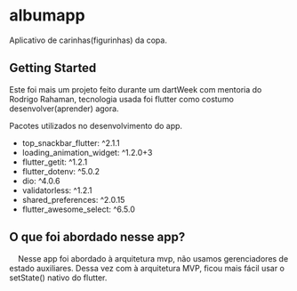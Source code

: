 # albumapp

Aplicativo de carinhas(figurinhas) da copa.

## Getting Started

Este foi mais um projeto feito durante um dartWeek com mentoria do Rodrigo Rahaman, tecnologia usada foi flutter como costumo desenvolver(aprender) agora.

Pacotes utilizados no desenvolvimento do app.

<ul>
  <li>top_snackbar_flutter: ^2.1.1</li>
  <li>loading_animation_widget: ^1.2.0+3</li>
  <li>flutter_getit: ^1.2.1</li>
  <li>flutter_dotenv: ^5.0.2</li>
  <li>dio: ^4.0.6</li>
  <li>validatorless: ^1.2.1</li>
  <li>shared_preferences: ^2.0.15</li>
  <li>flutter_awesome_select: ^6.5.0</li>
</ul>

## O que foi abordado nesse app?
&nbsp;&nbsp;&nbsp; Nesse app foi abordado à arquitetura mvp, não usamos gerenciadores de estado auxiliares. Dessa vez com à arquitetura MVP, ficou mais fácil usar o setState() nativo do flutter.
